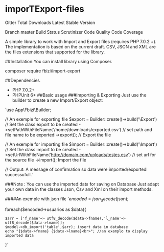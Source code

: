 # imporTExport-files

Gitter Total Downloads Latest Stable Version

Branch master Build Status Scrutinizer Code Quality Code Coverage

A simple library to work with Import and Export files (requires PHP 7.0.2 +). The implementation is based on the current draft. CSV, JSON and XML are the files extensions that supported for the library.

##Installation
You can install library using Composer.

composer require fbizi/import-export

##Dependencies
- PHP 7.0.2+
- PHPUnit 6+
##Basic usage
###Importing & Exporting
Just use the builder to create a new Import/Export object:

`use App\Fbizi\Builder;

// An exemple for exporting file 
$export = Builder::create()->build('\Export') // Set the class export to be created
           ->setPathWithFileName('/home/downloads/exported.csv') // set path and file name to be exported
           ->export(); // Export the file

// An exemple for importing file
$import = Builder::create()->build('\Import') // Set the class import to be created
           ->setUrlWithFileName('http://domain.com/uploads/testes.csv') // set url for the source file
           ->import(); Import the file

// Output: A message of confirmation so data were imported/exported successufull.`

###Note : You can use the imported data for saving on Database
Just adapt your own data in the classes Json, Csv and Xml on their import methods.

####An exemple with json file
`$encoded = json_decode($json);
                
 foreach($encoded->usuarios as $data){

    $arr = ['f_name'=> utf8_decode($data->fname),'l_name'=>  utf8_decode($data->lname)];
    $model->db_import('table',$arr); insert data in database
    echo "{$data->fname} {$data->lname}<br>"; //an exemplo to display imported data
}`

